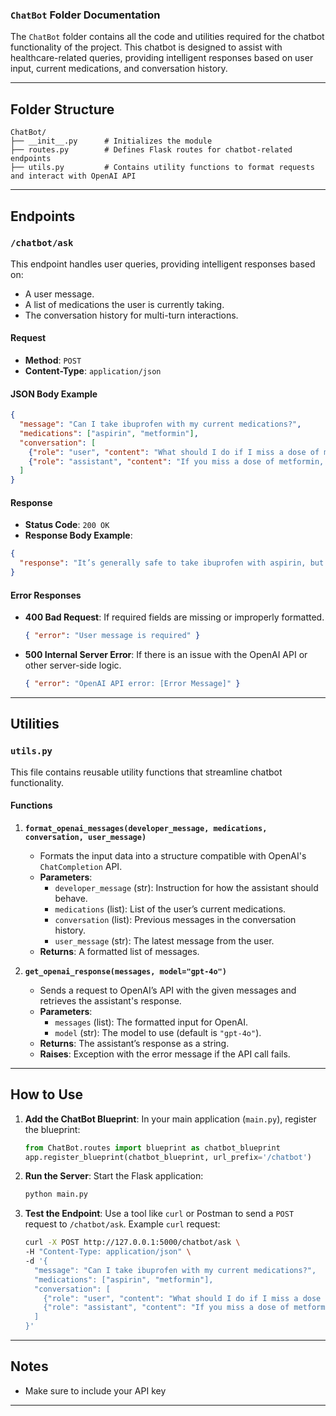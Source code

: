 ### `ChatBot` Folder Documentation

The `ChatBot` folder contains all the code and utilities required for the chatbot functionality of the project. This chatbot is designed to assist with healthcare-related queries, providing intelligent responses based on user input, current medications, and conversation history.

---

## Folder Structure

```
ChatBot/
├── __init__.py      # Initializes the module
├── routes.py        # Defines Flask routes for chatbot-related endpoints
├── utils.py         # Contains utility functions to format requests and interact with OpenAI API
```

---

## Endpoints

### `/chatbot/ask`
This endpoint handles user queries, providing intelligent responses based on:
- A user message.
- A list of medications the user is currently taking.
- The conversation history for multi-turn interactions.

#### Request
- **Method**: `POST`
- **Content-Type**: `application/json`

#### JSON Body Example
```json
{
  "message": "Can I take ibuprofen with my current medications?",
  "medications": ["aspirin", "metformin"],
  "conversation": [
    {"role": "user", "content": "What should I do if I miss a dose of metformin?"},
    {"role": "assistant", "content": "If you miss a dose of metformin, take it as soon as you remember unless it’s almost time for your next dose."}
  ]
}
```

#### Response
- **Status Code**: `200 OK`
- **Response Body Example**:
```json
{
  "response": "It’s generally safe to take ibuprofen with aspirin, but there are some risks of stomach irritation or bleeding. Please consult your doctor for specific advice."
}
```

#### Error Responses
- **400 Bad Request**: If required fields are missing or improperly formatted.
  ```json
  { "error": "User message is required" }
  ```
- **500 Internal Server Error**: If there is an issue with the OpenAI API or other server-side logic.
  ```json
  { "error": "OpenAI API error: [Error Message]" }
  ```

---

## Utilities

### `utils.py`

This file contains reusable utility functions that streamline chatbot functionality.

#### Functions

1. **`format_openai_messages(developer_message, medications, conversation, user_message)`**
   - Formats the input data into a structure compatible with OpenAI's `ChatCompletion` API.
   - **Parameters**:
     - `developer_message` (str): Instruction for how the assistant should behave.
     - `medications` (list): List of the user’s current medications.
     - `conversation` (list): Previous messages in the conversation history.
     - `user_message` (str): The latest message from the user.
   - **Returns**: A formatted list of messages.

2. **`get_openai_response(messages, model="gpt-4o")`**
   - Sends a request to OpenAI’s API with the given messages and retrieves the assistant's response.
   - **Parameters**:
     - `messages` (list): The formatted input for OpenAI.
     - `model` (str): The model to use (default is `"gpt-4o"`).
   - **Returns**: The assistant’s response as a string.
   - **Raises**: Exception with the error message if the API call fails.

---

## How to Use

1. **Add the ChatBot Blueprint**:
   In your main application (`main.py`), register the blueprint:
   ```python
   from ChatBot.routes import blueprint as chatbot_blueprint
   app.register_blueprint(chatbot_blueprint, url_prefix='/chatbot')
   ```

2. **Run the Server**:
   Start the Flask application:
   ```bash
   python main.py
   ```

3. **Test the Endpoint**:
   Use a tool like `curl` or Postman to send a `POST` request to `/chatbot/ask`. Example `curl` request:
   ```bash
   curl -X POST http://127.0.0.1:5000/chatbot/ask \
   -H "Content-Type: application/json" \
   -d '{
     "message": "Can I take ibuprofen with my current medications?",
     "medications": ["aspirin", "metformin"],
     "conversation": [
       {"role": "user", "content": "What should I do if I miss a dose of metformin?"},
       {"role": "assistant", "content": "If you miss a dose of metformin, take it as soon as you remember unless it’s almost time for your next dose."}
     ]
   }'
   ```

---

## Notes
- Make sure to include your API key

---

